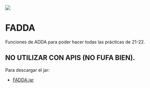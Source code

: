 [![](https://jitpack.io/v/alesanfe/FADDA.svg)](https://jitpack.io/#alesanfe/FADDA)

# FADDA
Funciones de ADDA para poder hacer todas las prácticas de 21-22.

## NO UTILIZAR CON APIS (NO FUFA BIEN).

Para descargar el jar:
- [FADDA.jar](https://github.com/alesanfe/FADDA/raw/main/out/artifacts/ParteComun_jar/FADDA.jar)
